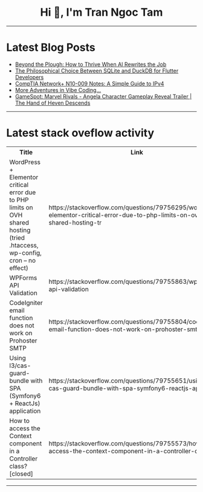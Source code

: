 <h1 align="center">Hi 👋, I'm Tran Ngoc Tam</h1>

---

# Latest Blog Posts 
<!-- BLOG-POST-LIST:START -->
- [Beyond the Plough: How to Thrive When AI Rewrites the Job](https://dev.to/black-ib/beyond-the-plough-how-to-thrive-when-ai-rewrites-the-job-3p33)
- [The Philosophical Choice Between SQLite and DuckDB for Flutter Developers](https://dev.to/sayed_ali_alkamel/the-philosophical-choice-between-sqlite-and-duckdb-for-flutter-developers-43hj)
- [CompTIA Network+ N10-009 Notes: A Simple Guide to IPv4](https://dev.to/andrew_despres/comptia-network-n10-009-notes-a-simple-guide-to-ipv4-3mad)
- [More Adventures in Vibe Coding...](https://dev.to/themindfulmerge/more-adventures-in-vibe-coding-1ggp)
- [GameSpot: Marvel Rivals - Angela Character Gameplay Reveal Trailer | The Hand of Heven Descends](https://dev.to/gg_news/gamespot-marvel-rivals-angela-character-gameplay-reveal-trailer-the-hand-of-heven-descends-3c80)
<!-- BLOG-POST-LIST:END -->

---

# Latest stack oveflow activity
<table>
  <tr><th>Title</th><th>Link</th></tr>
  <!-- STACKOVERFLOW:START --><tr><td>WordPress + Elementor critical error due to PHP limits on OVH shared hosting &lpar;tried .htaccess, wp-config, cron – no effect&rpar;</td><td>https://stackoverflow.com/questions/79756295/wordpress-elementor-critical-error-due-to-php-limits-on-ovh-shared-hosting-tr</td></tr><tr><td>WPForms API Validation</td><td>https://stackoverflow.com/questions/79755863/wpforms-api-validation</td></tr><tr><td>CodeIgniter email function does not work on Prohoster SMTP</td><td>https://stackoverflow.com/questions/79755804/codeigniter-email-function-does-not-work-on-prohoster-smtp</td></tr><tr><td>Using l3/cas-guard-bundle with SPA &lpar;Symfony6 + ReactJs&rpar; application</td><td>https://stackoverflow.com/questions/79755651/using-l3-cas-guard-bundle-with-spa-symfony6-reactjs-application</td></tr><tr><td>How to access the Context component in a Controller class? [closed]</td><td>https://stackoverflow.com/questions/79755573/how-to-access-the-context-component-in-a-controller-class</td></tr><!-- STACKOVERFLOW:END -->
</table>

---


